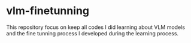 # vlm-finetunning
This repository focus on keep all codes I did learning about VLM models and the fine tunning process I developed during the learning process.
